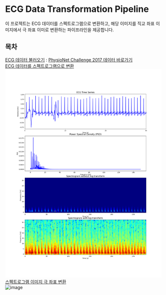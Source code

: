 # ECG Data Transformation Pipeline

이 프로젝트는 ECG 데이터를 스펙트로그램으로 변환하고, 해당 이미지를 직교 좌표 이미지에서 극 좌표 이미로 변환하는 파이프라인을 제공합니다.

## 목차
[ECG 데이터 불러오기](#ecg-데이터-불러오기) : 
[PhysioNet Challenge 2017 데이터 바로가기](https://physionet.org/content/challenge-2017/1.0.0/)
<br>
[ECG 데이터를 스펙트로그램으로 변환](#ecg-데이터를-스펙트로그램으로-변환)<br>
![(./images/spectrogram_polar_transform.png)](https://github.com/hepsdata/ECG_Classification/blob/main/sample/A00001_monitor.png?raw=true)<br>
[스펙트로그램 이미지 극 좌표 변환](#스펙트로그램-이미지-극-좌표-변환)<br>
![image](https://github.com/hepsdata/ECG_Classification/assets/100850547/9e2be28d-2664-4173-8463-ab6feed6d697)
